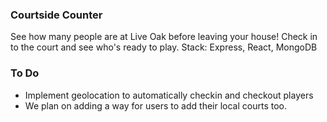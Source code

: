 ### Courtside Counter
See how many people are at Live Oak before leaving your house! Check in to the court and see who's ready to play. 
Stack: Express, React, MongoDB


### To Do
- Implement geolocation to automatically checkin and checkout players
- We plan on adding a way for users to add their local courts too.
